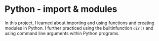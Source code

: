 # Python - import & modules

In this project, I learned about importing and using functions and creating modules in Python. I further practiced using the builtinfunction `dir()` and using command line arguments within Python programs.
